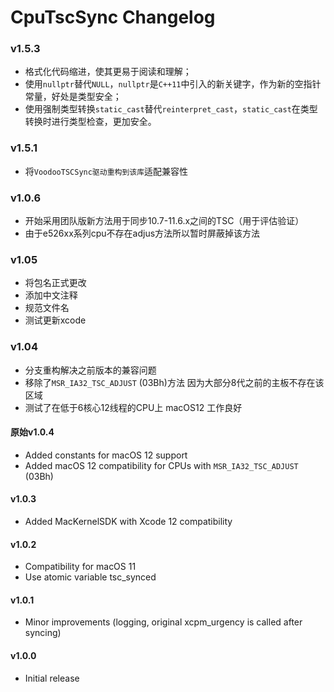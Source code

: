 CpuTscSync Changelog
===================
### v1.5.3
- 格式化代码缩进，使其更易于阅读和理解；
- 使用`nullptr`替代`NULL`，`nullptr`是`C++11`中引入的新关键字，作为新的空指针常量，好处是类型安全；
- 使用强制类型转换`static_cast`替代`reinterpret_cast`，`static_cast`在类型转换时进行类型检查，更加安全。
### v1.5.1
- 将`VoodooTSCSync驱动重构到该库`适配兼容性

### v1.0.6
- 开始采用团队版新方法用于同步10.7-11.6.x之间的TSC（用于评估验证）
- 由于e526xx系列cpu不存在adjus方法所以暂时屏蔽掉该方法

### v1.05
- 将包名正式更改
- 添加中文注释
- 规范文件名
- 测试更新xcode
### v1.04
- 分支重构解决之前版本的兼容问题
- 移除了`MSR_IA32_TSC_ADJUST` (03Bh)方法 因为大部分8代之前的主板不存在该区域
- 测试了在低于6核心12线程的CPU上 macOS12 工作良好


#### 原始v1.0.4
- Added constants for macOS 12 support
- Added macOS 12 compatibility for CPUs with `MSR_IA32_TSC_ADJUST` (03Bh)

#### v1.0.3
- Added MacKernelSDK with Xcode 12 compatibility

#### v1.0.2
- Compatibility for macOS 11
- Use atomic variable tsc_synced 

#### v1.0.1
- Minor improvements (logging, original xcpm_urgency is called after syncing)

#### v1.0.0
- Initial release
